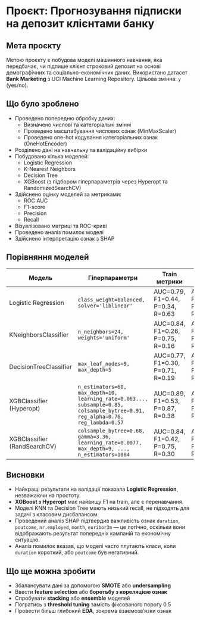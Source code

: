# Проєкт: Прогнозування підписки на депозит клієнтами банку

## Мета проєкту

Метою проєкту є побудова моделі машинного навчання, яка передбачає, чи підпише клієнт строковий депозит на основі демографічних та соціально-економічних даних. Використано датасет **Bank Marketing** з UCI Machine Learning Repository. Цільова змінна: `y` (yes/no).

## Що було зроблено

- Проведено попередню обробку даних:
  - Визначено числові та категоріальні змінні
  - Проведено масштабування числових ознак (MinMaxScaler)
  - Проведено one-hot кодування категоріальних ознак (OneHotEncoder)
- Розділено дані на навчальну та валідаційну вибірки
- Побудовано кілька моделей:
  - Logistic Regression
  - K-Nearest Neighbors
  - Decision Tree
  - XGBoost (з підбором гіперпараметрів через Hyperopt та RandomizedSearchCV)
- Здійснено оцінку моделей за метриками:
  - ROC AUC
  - F1-score
  - Precision
  - Recall
- Візуалізовано матриці та ROC-криві
- Проведено аналіз помилок моделі
- Здійснено інтерпретацію ознак з SHAP

## Порівняння моделей

| Модель                          | Гіперпараметри                                                                                                                | Train метрики                       | Val метрики                         | Коментар |
|--------------------------------|--------------------------------------------------------------------------------------------------------------------------------|-------------------------------------|-------------------------------------|----------|
| Logistic Regression            | `class_weight=balanced, solver='liblinear'`                                                                                    | AUC=0.79, F1=0.44, P=0.34, R=0.63   | AUC=0.79, F1=0.45, P=0.35, R=0.65   | Базова модель, хороша рекол, але слабка точність |
| KNeighborsClassifier           | `n_neighbors=24, weights='uniform'`                                                                                            | AUC=0.84, F1=0.26, P=0.75, R=0.16   | AUC=0.76, F1=0.22, P=0.66, R=0.13   | Дуже слабкий recall — не підходить для задачі |
| DecisionTreeClassifier         | `max_leaf_nodes=9, max_depth=5`                                                                                                | AUC=0.77, F1=0.30, P=0.71, R=0.19   | AUC=0.79, F1=0.28, P=0.70, R=0.18   | Схожа на KNN, краще інтерпретується |
| XGBClassifier (Hyperopt)       | `n_estimators=60, max_depth=10, learning_rate=0.063..., subsample=0.85, colsample_bytree=0.91, reg_alpha=0.76, reg_lambda=0.57` | AUC=0.89, F1=0.53, P=0.87, R=0.38   | AUC=0.81, F1=0.37, P=0.64, R=0.26   | Добре підганяється під тренувальні дані, але переобучення |
| XGBClassifier (RandSearchCV)   | `colsample_bytree=0.68, gamma=3.36, learning_rate=0.0077, max_depth=9, ..., n_estimators=1084`                                 | AUC=0.84, F1=0.42, P=0.75, R=0.30   | AUC=0.82, F1=0.35, P=0.63, R=0.25   | Краще збалансована модель, більш стабільна |

## Висновки

- Найкращі результати на валідації показала **Logistic Regression**, незважаючи на простоту.
- **XGBoost з Hyperopt** має найвищу F1 на train, але є перенавчання.
- Моделі KNN та Decision Tree мають низький recall, не підходять для задачі з класовим дисбалансом.
- Проведений аналіз SHAP підтвердив важливість ознак `duration`, `poutcome`, `nr.employed`, `month`, `euribor3m` — це логічно, оскільки вони відображають результат попередніх кампаній та економічну ситуацію.
- Аналіз помилок вказав, що моделі часто плутають класи, коли `duration` короткий, або `poutcome` був негативний.

## Що ще можна зробити

- Збалансувати дані за допомогою **SMOTE** або **undersampling**
- Ввести **feature selection** або **боротьбу з кореляцією ознак**
- Спробувати **stacking** або **ensemble** моделей
- Погратись з **threshold tuning** замість фіксованого порогу 0.5
- Провести більш глибокий **EDA**, зокрема взаємозв’язки ознак

